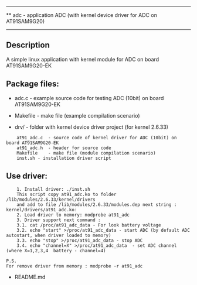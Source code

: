 ********************************************************************************
**   adc - application ADC (with kernel device driver for ADC on AT91SAM9G20)
********************************************************************************

## Description

A simple linux application with kernel module for ADC on board AT91SAM9G20-EK

## Package files:

* adc.c		- example source code for testing ADC (10bit) on board AT91SAM9G20-EK

* Makefile	- make file (example compilation scenario)

* drv/		- folder with kernel device driver project (for kernel 2.6.33)
```
    at91_adc.c	- source code of kernel driver for ADC (10bit) on board AT91SAM9G20-EK
    at91_adc.h	- header for source code
    Makefile	- make file (module compilation scenario)
    inst.sh	- installation driver script
```

##  Use driver:
```
    1. Install driver: ./inst.sh
	This script copy at91_adc.ko to folder /lib/modules/2.6.33/kernel/drivers
	and add to file /lib/modules/2.6.33/modules.dep next string : kernel/drivers/at91_adc.ko:
    2. Load driver to memory: modprobe at91_adc
    3. Driver support next command :
	3.1. cat /proc/at91_adc_data - For look battery voltage
	3.2. echo "start" >/proc/at91_adc_data - start ADC (by default ADC autostart, when driver loaded to memory)
	3.3. echo "stop" >/proc/at91_adc_data - stop ADC
	3.4. echo "channel=X" >/proc/at91_adc_data  - set ADC channel (where X=1,2,3,4  battery - channel=4)
```
    P.S.
	For remove driver from memory : modprobe -r at91_adc

* README.md


